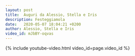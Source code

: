 ```yaml
---
layout: post
title:  Auguri da Alessio, Stella e Iris
description: Festeggiamola
date:   2020-05-07 18:04:21 +0200
author: Alessio, Stella e Iris
video_id: mJbBY-oqvas
---
```


{% include youtube-video.html video_id=page.video_id %}
